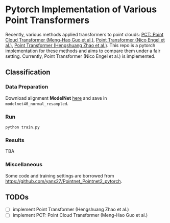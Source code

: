 # Pytorch Implementation of Various Point Transformers

Recently, various methods applied transformers to point clouds: [PCT: Point Cloud Transformer (Meng-Hao Guo et al.)](https://arxiv.org/abs/2012.09688), [Point Transformer (Nico Engel et al.)](https://arxiv.org/abs/2011.00931), [Point Transformer (Hengshuang Zhao et al.)](https://arxiv.org/abs/2012.09164). This repo is a pytorch implementation for these methods and aims to compare them under a fair setting. Currently, Point Transformer (Nico Engel et al.) is implemented.


## Classification
### Data Preparation
Download alignment **ModelNet** [here](https://shapenet.cs.stanford.edu/media/modelnet40_normal_resampled.zip) and save in `modelnet40_normal_resampled`.

### Run
```
python train.py
```
### Results
TBA

### Miscellaneous
Some code and training settings are borrowed from https://github.com/yanx27/Pointnet_Pointnet2_pytorch.
## TODOs
- [ ] implement Point Transformer (Hengshuang Zhao et al.)
- [ ] implement PCT: Point Cloud Transformer (Meng-Hao Guo et al.)